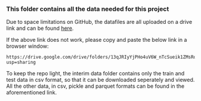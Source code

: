 ### This folder contains all the data needed for this project

Due to space limitations on GitHub, the datafiles are all uploaded on a drive link and can be found [here](https://drive.google.com/drive/folders/13qJRIyYjPHo4uV6W_nTcSueik1ZMsRoi?usp=sharing).

If the above link does not work, please copy and paste the below link in a browser window:
```
https://drive.google.com/drive/folders/13qJRIyYjPHo4uV6W_nTcSueik1ZMsRoi?usp=sharing
```

To keep the repo light, the interim data folder contains only the train and test data in csv format, so that it can be downloaded seperately and viewed. All the other data, in csv, pickle and parquet formats can be found in the aforementioned link.